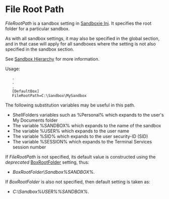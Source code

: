 # File Root Path

_FileRootPath_ is a sandbox setting in [Sandboxie Ini](SandboxieIni.md). It specifies the root folder for a particular sandbox.

As with all sandbox settings, it may also be specified in the global section, and in that case will apply for all sandboxes where the setting is not also specified in the sandbox section.

See [Sandbox Hierarchy](SandboxHierarchy.md) for more information.

Usage:

```
   .
   .
   .
   [DefaultBox]
   FileRootPath=C:\Sandbox\MySandbox
```

The following substitution variables may be useful in this path.

*   ShellFolders variables such as %Personal% which expands to the user's My Documents folder
*   The variable %SANDBOX% which expands to the name of the sandbox
*   The variable %USER% which expands to the user name
*   The variable %SID% which expands to the user security-ID (SID)
*   The variable %SESSION% which expands to the Terminal Services session number

If _FileRootPath_ is not specified, its default value is constructed using the _deprecated_ [BoxRootFolder](BoxRootFolder.md) setting, thus:

*   _BoxRootFolder\Sandbox\%SANDBOX%._

If _BoxRootFolder_ is also not specified, then default setting is taken as:

*   _C:\Sandbox\%USER%\%SANDBOX%_.

